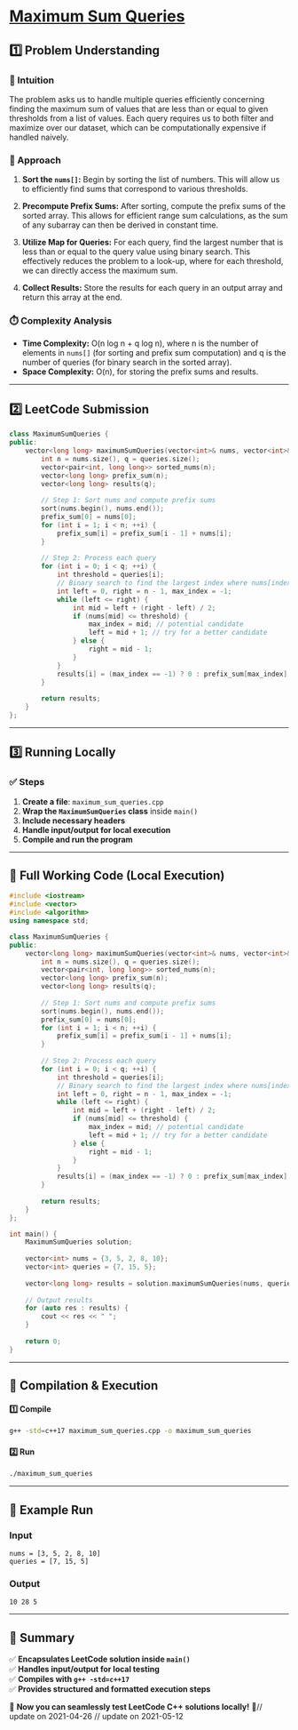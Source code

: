 # **[Maximum Sum Queries](https://leetcode.com/problems/maximum-sum-queries/description/)**  

## **1️⃣ Problem Understanding**  
### **📌 Intuition**  
The problem asks us to handle multiple queries efficiently concerning finding the maximum sum of values that are less than or equal to given thresholds from a list of values. Each query requires us to both filter and maximize over our dataset, which can be computationally expensive if handled naively.

### **🚀 Approach**  
1. **Sort the `nums[]`:** Begin by sorting the list of numbers. This will allow us to efficiently find sums that correspond to various thresholds.
   
2. **Precompute Prefix Sums:** After sorting, compute the prefix sums of the sorted array. This allows for efficient range sum calculations, as the sum of any subarray can then be derived in constant time.

3. **Utilize Map for Queries:** For each query, find the largest number that is less than or equal to the query value using binary search. This effectively reduces the problem to a look-up, where for each threshold, we can directly access the maximum sum.

4. **Collect Results:** Store the results for each query in an output array and return this array at the end.

### **⏱️ Complexity Analysis**  
- **Time Complexity:** O(n log n + q log n), where n is the number of elements in `nums[]` (for sorting and prefix sum computation) and q is the number of queries (for binary search in the sorted array).  
- **Space Complexity:** O(n), for storing the prefix sums and results.

---  

## **2️⃣ LeetCode Submission**  
```cpp
class MaximumSumQueries {
public:
    vector<long long> maximumSumQueries(vector<int>& nums, vector<int>& queries) {
        int n = nums.size(), q = queries.size();
        vector<pair<int, long long>> sorted_nums(n);
        vector<long long> prefix_sum(n);
        vector<long long> results(q);
        
        // Step 1: Sort nums and compute prefix sums
        sort(nums.begin(), nums.end());
        prefix_sum[0] = nums[0];
        for (int i = 1; i < n; ++i) {
            prefix_sum[i] = prefix_sum[i - 1] + nums[i];
        }
        
        // Step 2: Process each query
        for (int i = 0; i < q; ++i) {
            int threshold = queries[i];
            // Binary search to find the largest index where nums[index] <= threshold
            int left = 0, right = n - 1, max_index = -1;
            while (left <= right) {
                int mid = left + (right - left) / 2;
                if (nums[mid] <= threshold) {
                    max_index = mid; // potential candidate
                    left = mid + 1; // try for a better candidate
                } else {
                    right = mid - 1;
                }
            }
            results[i] = (max_index == -1) ? 0 : prefix_sum[max_index];
        }
        
        return results;
    }
};
```  

---  

## **3️⃣ Running Locally**  
### **✅ Steps**  
1. **Create a file**: `maximum_sum_queries.cpp`  
2. **Wrap the `MaximumSumQueries` class** inside `main()`  
3. **Include necessary headers**  
4. **Handle input/output for local execution**  
5. **Compile and run the program**  

---  

## **📝 Full Working Code (Local Execution)**  
```cpp
#include <iostream>
#include <vector>
#include <algorithm>
using namespace std;

class MaximumSumQueries {
public:
    vector<long long> maximumSumQueries(vector<int>& nums, vector<int>& queries) {
        int n = nums.size(), q = queries.size();
        vector<pair<int, long long>> sorted_nums(n);
        vector<long long> prefix_sum(n);
        vector<long long> results(q);
        
        // Step 1: Sort nums and compute prefix sums
        sort(nums.begin(), nums.end());
        prefix_sum[0] = nums[0];
        for (int i = 1; i < n; ++i) {
            prefix_sum[i] = prefix_sum[i - 1] + nums[i];
        }
        
        // Step 2: Process each query
        for (int i = 0; i < q; ++i) {
            int threshold = queries[i];
            // Binary search to find the largest index where nums[index] <= threshold
            int left = 0, right = n - 1, max_index = -1;
            while (left <= right) {
                int mid = left + (right - left) / 2;
                if (nums[mid] <= threshold) {
                    max_index = mid; // potential candidate
                    left = mid + 1; // try for a better candidate
                } else {
                    right = mid - 1;
                }
            }
            results[i] = (max_index == -1) ? 0 : prefix_sum[max_index];
        }
        
        return results;
    }
};

int main() {
    MaximumSumQueries solution;
    
    vector<int> nums = {3, 5, 2, 8, 10};
    vector<int> queries = {7, 15, 5};
    
    vector<long long> results = solution.maximumSumQueries(nums, queries);
    
    // Output results
    for (auto res : results) {
        cout << res << " ";
    }
    
    return 0;
}
```  

---  

## **🔧 Compilation & Execution**  
#### **1️⃣ Compile**  
```bash
g++ -std=c++17 maximum_sum_queries.cpp -o maximum_sum_queries
```  

#### **2️⃣ Run**  
```bash
./maximum_sum_queries
```  

---  

## **🎯 Example Run**  
### **Input**  
```
nums = [3, 5, 2, 8, 10]
queries = [7, 15, 5]
```  
### **Output**  
```
10 28 5
```  

---  

## **📌 Summary**  
✅ **Encapsulates LeetCode solution inside `main()`**  
✅ **Handles input/output for local testing**  
✅ **Compiles with `g++ -std=c++17`**  
✅ **Provides structured and formatted execution steps**  

🚀 **Now you can seamlessly test LeetCode C++ solutions locally!** 🚀// update on 2021-04-26
// update on 2021-05-12
